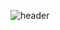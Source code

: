 ![header](https://capsule-render.vercel.app/api?type=cylinder&color=auto&customColorList=3&height=150&section=footer)
